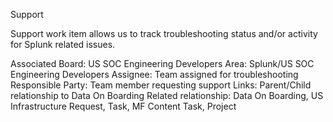 Support

Support work item allows us to track troubleshooting status and/or activity for Splunk related issues. 


Associated Board: US SOC Engineering Developers 
Area: Splunk/US SOC Engineering Developers
Assignee: Team assigned for troubleshooting
Responsible Party: Team member requesting support
Links: Parent/Child relationship to Data On Boarding
Related relationship: Data On Boarding, US Infrastructure Request, Task, MF Content Task, Project